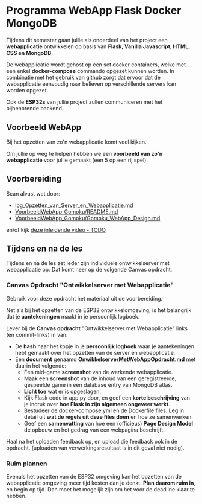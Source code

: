 # Programma WebApp Flask Docker MongoDB
Tijdens dit semester gaan jullie als onderdeel van het project een **webapplicatie** ontwikkelen op basis van **Flask, Vanilla Javascript, HTML, CSS en MongoDB**.  

De webapplicatie wordt gehost op een set docker containers, welke met een enkel **docker-compose** commando opgezet kunnen worden. In combinatie met het gebruik van github zorgt dat ervoor dat de webapplicatie eenvoudig naar believen op verschillende servers kan worden opgezet.

Ook de **ESP32s** van jullie project zullen communiceren met het bijbehorende backend.

## Voorbeeld WebApp
Bij het opzetten van zo'n webapplicatie komt veel kijken. 

Om jullie op weg te helpen hebben we een **voorbeeld van zo'n webapplicatie** voor jullie gemaakt (een 5 op een rij spel).

## Voorbereiding
Scan alvast wat door:  
- [log_Opzetten_van_Server_en_Webapplicatie.md](../../infrastructuur/ServerMetWebApplicatie/log_Opzetten_van_Server_en_Webapplicatie.md)
- [VoorbeeldWebApp_Gomoku/README.md](https://github.com/HU-TI-DEV/VoorbeeldWebApp_Gomoku/blob/main/README.md)
- [VoorbeeldWebApp_Gomoku/Gomoku_WebApp_Design.md](https://github.com/HU-TI-DEV/VoorbeeldWebApp_Gomoku/blob/main/docs/gomoku_webapp/Gomoku_WebApp_Design.md)

en/of kijk [deze inleidende video - TODO](TODO)

## Tijdens en na de les
Tijdens en na de les zet ieder zijn individuele ontwikkelserver met webapplicatie op. Dat komt neer op de volgende Canvas opdracht.  

### Canvas Opdracht "Ontwikkelserver met Webapplicatie"
Gebruik voor deze opdracht het materiaal uit de voorbereiding.  

Net als bij het opzetten van de ESP32 ontwikkelomgeving, is het belangrijk dat je **aantekeningen** maakt in je persoonlijk logboek.

Lever bij de **Canvas opdracht** "Ontwikkelserver met Webapplicatie" links (en commit-links) in van:
- De **hash** naar het kopje in je **persoonlijk logboek** waar je aantekeningen hebt gemaakt over het opzetten van de server en webapplicatie.
- Een **document** genaamd **OnwikkelserverMetWebAppOpdracht.md** met daarin het volgende:
  - Een mid-game **screenshot** van de werkende webapplicatie.
  - Maak een **screenshot** van de inhoud van een geregistreerde, gespeelde game in een database entry van MongoDB atlas.
  - **Licht toe** wat er is opgeslagen.
  - Kijk Flask code in app.py door, en geef een **korte beschrijving** van je indruk over **hoe Flask in zijn algemeen ongeveer werkt**.
  - Bestudeer de docker-compose.yml en de Dockerfile files. Leg in detail uit **wat de regels uit deze files doen** en hoe ze samenwerken.
  - Geef een **samenvatting** van hoe een (officieus) **Page Design Model** de opbouw en het gedrag van een webpagina beschrijft.

Haal na het uploaden feedback op, en upload die feedback ook in de opdracht. (uploaden van verwerkingsresultaat is in dit geval niet nodig).

### Ruim plannen
Evenals het opzetten van de ESP32 omgeving kan het opzetten van de webapplicatie omgeving meer tijd kosten dan je denkt. **Plan daarom ruim in**, en begin op tijd. Dan moet het mogelijk zijn om het voor de deadline klaar te hebben.